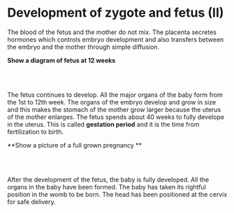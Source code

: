 # Development of zygote and fetus (II)

The blood of the fetus and the mother do not mix.  The placenta secretes hormones which controls embryo development and also transfers between the embryo and the mother through simple diffusion.

**Show a diagram of fetus at 12 weeks**


<br>

<br>

The fetus continues to develop.  All the major organs of the baby form from the 1st to 12th week. The organs of the embryo develop and grow in size and this makes the stomach of the mother grow larger because the uterus of the mother enlarges. The fetus spends about 40 weeks to fully develope in the uterus.  This is called **gestation period** and it is the time from fertilization to birth.

**Show a picture of a full grown pregnancy **

<br>

<br>

After the development of the fetus, the baby is fully developed.  All the organs in the baby have been formed.  The baby has taken its rightful position in the womb to be born.  The head has been positioned at the cervix for safe delivery.
